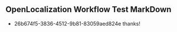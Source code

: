 ## OpenLocalization Workflow Test MarkDown
* 26b674f5-3836-4512-9b81-83059aed824e thanks!

<!--HONumber=Aug16_HO4-->


